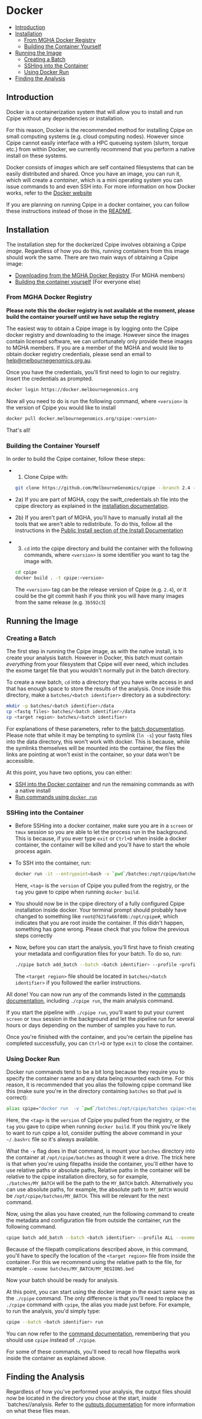 # Docker
* [Introduction](#introduction)
* [Installation](#installation)
    * [From MGHA Docker Registry](#from-mgha-docker-registry)
    * [Building the Container Yourself](#building-the-container-yourself)
* [Running the Image](#running-the-image)
    * [Creating a Batch](#creating-a-batch)
    * [SSHing into the Container](#sshing-into-the-container)
    * [Using Docker Run](#using-docker-run)
* [Finding the Analysis](#finding-the-analysis)

## Introduction
Docker is a containerization system that will allow you to install and run Cpipe without any dependencies or installation.

For this reason, Docker is the recommended method for installing Cpipe on small computing systems (e.g. cloud computing nodes).
However since Cpipe cannot easily interface with a HPC queueing system (slurm, torque etc.) from within Docker, we
currently recommend that you perform a native install on these systems.

Docker consists of *images* which are self contained filesystems that can be easily distributed and shared. Once you have
an image, you can run it, which will create a *container*, which is a mini operating system you can issue commands to
and even SSH into. For more information on how Docker works, refer to the [Docker website](https://www.docker.com/what-docker)

If you are planning on running Cpipe in a docker container, you can follow these instructions instead of those in the
[README](../README.md).

## Installation
The installation step for the dockerized Cpipe involves obtaining a Cpipe *image*. Regardless of how you do this, running
containers from this image should work the same. There are two main ways of obtaining a Cpipe image:
* [Downloading from the MGHA Docker Registry](#from-mgha-docker-registry) (For MGHA members)
* [Building the container yourself](#building-the-container-yourself) (For everyone else)

### From MGHA Docker Registry
**Please note this the docker registry is not available at the moment, please build the container yourself until we have
setup the registry**

The easiest way to obtain a Cpipe image is by logging onto the Cpipe docker registry and downloading to the image. However
 since the images contain licensed software, we can unfortunately only provide these images to MGHA members. If you are
 a member of the MGHA and would like to obtain docker registry credentials, please send an email to help@melbournegenomics.org.au.

Once you have the credentials, you'll first need to login to our registry. Insert the credentials as prompted.
```bash
docker login https://docker.melbournegenomics.org
```

Now all you need to do is run the following command, where `<version>` is the version of Cpipe you would like to install
```bash
docker pull docker.melbournegenomics.org/cpipe:<version>
```

That's all!

### Building the Container Yourself

In order to build the Cpipe container, follow these steps:

* 1) Clone Cpipe with:

    ```bash
    git clone https://github.com/MelbourneGenomics/cpipe --branch 2.4 --depth 1
    ```
* 2a) If you are part of MGHA, copy the swift_credentials.sh file
into the cpipe directory as explained in the [installation documentation](install.md#mgha-install).
* 2b) If you aren't part of MGHA, you'll have to manually install all the tools that we aren't able to redistribute. To
do this, follow all the instructions in the [Public Install section of the Install Documentation](install.md#public-install)
* 3) `cd` into the cpipe directory and build the container with the following commands,
 where `<version>` is some identifier you want to tag the image with.

  ```bash
  cd cpipe
  docker build . -t cpipe:<version>
  ```
  
  The `<version>` tag can be the release version of Cpipe (e.g. `2.4`), or it could be the git commit hash if you think
  you will have many images from the same release (e.g. `3b592c3`)

## Running the Image

### Creating a Batch

The first step in running the Cpipe image, as with the native install, is to create your analysis batch. However in
 Docker, this batch must contain *everything* from your filesystem that Cpipe will ever need, which includes the exome target
 file that you wouldn't normally put in the batch directory.

 To create a new batch, `cd` into a directory that
 you have write access in and that has enough space to store the results of the analysis. Once inside this directory,
 make a `batches/<batch identifier>` directory as a subdirectory:

```bash
mkdir -p batches/<batch identifier>/data
cp <fastq files> batches/<batch identifier>/data
cp <target region> batches/<batch identifier>
```
For explanations of these parameters, refer to the [batch documentation](batches.md#creating-a-batch). Please note that
while it may be tempting to symlink (`ln -s`) your fastq files into the data directory, this won't work with docker. 
This is because, while the symlinks themselves will be mounted into the container, the files the links are pointing at
won't exist in the container, so your data won't be accessible.

At this point, you have two options, you can either:
* [SSH into the Docker container](#sshing-into-the-container) and run the remaining commands as with a
native install
* [Run commands using `docker run`](#using-docker-run)

### SSHing into the Container
* Before SSHing into a docker container, make sure you are in a `screen` or `tmux` session so you are able to let the process
  run in the background. This is because, if you ever type `exit` or `Ctrl+D` when inside a docker container, the container
  will be killed and you'll have to start the whole process again.
* To SSH into the container, run:

  ```bash
  docker run -it --entrypoint=bash -v `pwd`/batches:/opt/cpipe/batches cpipe:<tag>
  ```
  Here, `<tag>` is the `version` of Cpipe you pulled from the registry, or the `tag` you gave to cpipe when running `docker build`.  
* You should now be in the cpipe directory of a fully configured Cpipe installation inside docker. Your terminal prompt should   probably have changed to something like `root@7621fa66f80b:/opt/cpipe#`, which indicates that you are root inside the container. If this didn't happen, something has gone wrong. Please check that you follow the previous steps correctly
* Now, before you can start the analysis, you'll first have to finish creating your metadata and configuration files for your batch.
  To do so, run:
  
  ```bash
  ./cpipe batch add_batch --batch <batch identifier> --profile <profile name> --exome <target region>
  ```
  The `<target region>` file should be located in `batches/<batch identifier>` if you followed the earlier instructions.

All done! You can now run any of the commands listed in the [commands documentation](commands.md), including `./cpipe run`,
the main analysis command. 

If you start the pipeline with `./cpipe run`, you'll want to put your current `screen` or `tmux` session in the background
and let the pipeline run for several hours or days depending on the number of samples you have to run.

Once you're finished with the container, and you're certain the pipeline has completed successfully, you can `Ctrl+D` or
type `exit` to close the container. 

### Using Docker Run

Docker run commands tend to be a bit long because they require you to specify the container name and any data being 
mounted each time. For this reason, it is recommended that you alias the following cpipe command like this (make sure you're in the
directory containing `batches` so that `pwd` is correct):
```bash
alias cpipe="docker run  -v `pwd`/batches:/opt/cpipe/batches cpipe:<tag>"
```
Here, the `<tag>` is the `version` of Cpipe you pulled from the registry, or the `tag` you gave to cpipe when running `docker build`.
If you think you're likely to want to run cpipe a lot, consider putting the above command in your `~/.bashrc` file so it's
always available.

What the `-v` flag does in that command, is mount your `batches` directory into the container at `/opt/cpipe/batches` as
though it were a drive. The trick here is that when you're using
filepaths inside the container, you'll either have to use relative paths or absolute paths, Relative paths in the container  will be relative to the cpipe installation directory, so for example, `./batches/MY_BATCH` will be the path to the `MY_BATCH` batch. Alternatively you can use absolute paths,
for example, the absolute path to `MY_BATCH` would be `/opt/cpipe/batches/MY_BATCH`. This will be relevant for the next
command.

Now, using the alias you have created, run the following command to create the metadata and configuration file from outside the container, run the following command.
```bash
cpipe batch add_batch --batch <batch identifier> --profile ALL --exome <target region>
```
Because of the filepath complications described above, in this command, you'll have to specify the location of the 
`<target region>` file from inside the container. For this we recommend using the relative path to the file, for example
 `--exome batches/MY_BATCH/MY_REGIONS.bed`
 
Now your batch should be ready for analysis.

At this point, you can start using the docker image in the exact same way as the `./cpipe` command. The only difference is
that you'll need to replace the `./cpipe` command with `cpipe`, the alias you made just before. 
For example, to run the analysis, you'd simply type:
```bash
cpipe --batch <batch identifier> run
```

You can now refer to the [command documentation](commands.md), remembering that you should use `cpipe` instead
of `./cpipe`.

For some of these commands, you'll need to recall how filepaths work inside the container as explained above.

## Finding the Analysis
  Regardless of how you've performed your analysis, the output files should now be located in the directory you chose 
  at the start, inside `batches/<batch identifier>/analysis. Refer to the [outputs documentation](outputs.md) for more
  information on what these files mean.
